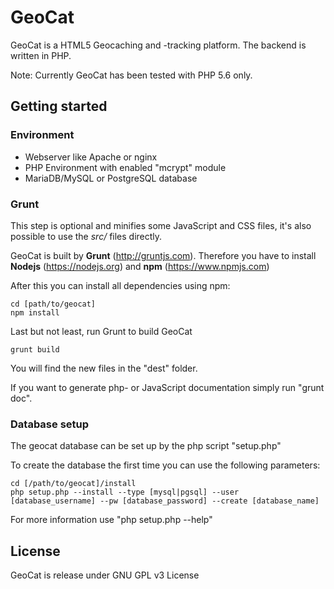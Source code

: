 ﻿# GeoCat

GeoCat is a HTML5 Geocaching and -tracking platform. The backend is written in PHP.

Note: Currently GeoCat has been tested with PHP 5.6 only.

## Getting started

### Environment

- Webserver like Apache or nginx
- PHP Environment with enabled "mcrypt" module
- MariaDB/MySQL or PostgreSQL database

### Grunt

This step is optional and minifies some JavaScript and CSS files, it's also possible to use the _src/_ files directly.

GeoCat is built by **Grunt** (http://gruntjs.com).
Therefore you have to install **Nodejs** (https://nodejs.org) and **npm** (https://www.npmjs.com)

After this you can install all dependencies using npm:

```
cd [path/to/geocat]
npm install
```

Last but not least, run Grunt to build GeoCat

```
grunt build
```

You will find the new files in the "dest" folder.

If you want to generate php- or JavaScript documentation simply run "grunt doc".

### Database setup

The geocat database can be set up by the php script "setup.php"

To create the database the first time you can use the following parameters:
```
cd [/path/to/geocat]/install
php setup.php --install --type [mysql|pgsql] --user [database_username] --pw [database_password] --create [database_name]
```

For more information use "php setup.php --help"

## License
GeoCat is release under GNU GPL v3 License
